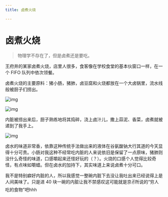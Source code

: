 ```yaml
---
title: 卤煮火烧

---
```


# 卤煮火烧

> 物理学不存在了，但是卤煮还是要吃。

王府井的某家卤煮火烧，店里人很多，食客像在学校食堂的基本伙窗口一样，在一个 FIFO 队列中依次领餐。

卤煮火烧的主要原料：猪小肠，猪肺，卤豆腐和火烧都放在一个大卤锅里，流水线般被厨子们捞出。

![img](https://picgo-1308721606.cos.ap-beijing.myqcloud.com/img/F8BFC87A31FFEB03767B2AB37FE0F534.jpg)

![img](https://picgo-1308721606.cos.ap-beijing.myqcloud.com/img/750694D09B63AE81FB45C42EC33290BB.jpg)

内脏被捞出来后，厨子熟练地将其捣碎，浇上卤汁儿，撒上蒜泥、香菜，卤煮就被递到了我手上。

![img](https://picgo-1308721606.cos.ap-beijing.myqcloud.com/img/2AE423B068E0F167BDA840FBA9840EF3.jpg)

卤水的味道非常香，依靠这种传统手法做出来的液体在谷氨酸钠大行其道的今天显得十分可贵。小肠对我这种不经常吃内脏的人来说依旧是保留了一点原味，猪肺则没什么奇怪的味道，口感嚼起来还怪好玩的（？）。火烧的口感个人觉得比较奇怪，有点味如嚼蜡。但在卤水的加持下，其实味道上来说卤煮十分可口。

我不是特别癖好内脏的人，所以我感觉一整碗内脏下去没让我吐出来已经说得上是人间美味了。只是进 40 块一碗的内脏让我不禁感叹这可能就是京✌所说的“穷人吃的食物”吧hhh
